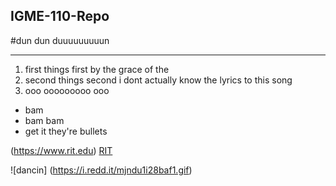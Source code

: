 ## IGME-110-Repo
#dun dun duuuuuuuuun

---

1. first things first by the grace of the
2. second things second i dont actually know the lyrics to this song
3. ooo ooooooooo ooo

- bam
- bam bam
- get it they're bullets

(https://www.rit.edu)
[RIT](https://www.rit.edu)

![dancin] (https://i.redd.it/mjndu1i28baf1.gif)
